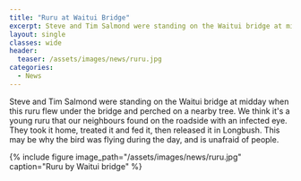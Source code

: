 ```yaml
---
title: "Ruru at Waitui Bridge"
excerpt: Steve and Tim Salmond were standing on the Waitui bridge at midday when this ruru flew under the bridge and perched on a nearby tree.
layout: single
classes: wide
header:
  teaser: /assets/images/news/ruru.jpg
categories:
  - News
---
```


Steve and Tim Salmond were standing on the Waitui bridge at midday when this ruru flew under the bridge and perched on a nearby tree. We think it's a young ruru that our neighbours found on the roadside with an infected eye. They took it home, treated it and fed it, then released it in Longbush. This may be why the bird was flying during the day, and is unafraid of people.

{% include figure image_path="/assets/images/news/ruru.jpg" caption="Ruru by Waitui bridge" %}
